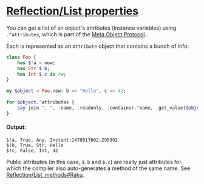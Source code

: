 [1]: https://rosettacode.org/wiki/Reflection/List_properties

# [Reflection/List properties][1]

You can get a list of an object's attributes (instance variables) using `.^attributes`, which is part of the [Meta Object Protocol](https://docs.perl6.org/type/Metamodel$COLON$COLONClassHOW)..

Each is represented as an `Attribute` object that contains a bunch of info:

```raku
class Foo {
    has $!a = now;
    has Str $.b;
    has Int $.c is rw;
}
 
my $object = Foo.new: b => "Hello", c => 42;
 
for $object.^attributes {
    say join ", ", .name, .readonly, .container.^name, .get_value($object);
}
```

#### Output:
```
$!a, True, Any, Instant:1470517602.295992
$!b, True, Str, Hello
$!c, False, Int, 42
```


Public attributes (in this case, `$.b` and `$.c`) are really just attributes for which the compiler also auto-generates a method of the same name. See [Reflection/List_methods#Raku](https://rosettacode.org/wiki/Reflection/List_methods#Raku).